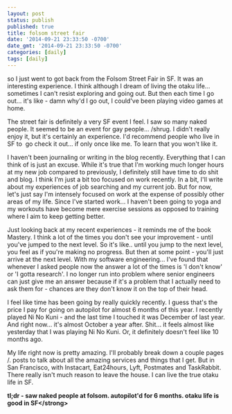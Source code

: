 ```yaml
---
layout: post
status: publish
published: true
title: folsom street fair
date: '2014-09-21 23:33:50 -0700'
date_gmt: '2014-09-21 23:33:50 -0700'
categories: [daily]
tags: [daily]
---
```

<p>so I just went to got back from the Folsom Street Fair in SF. It was an interesting experience. I think although I dream of living the otaku life... sometimes I can't resist exploring and going out. But then each time I go out... it's like - damn why'd I go out, I could've been playing video games at home.</p>
<p>The street fair is definitely a very SF event I feel. I saw so many naked people. It seemed to be an event for gay people... &#47;shrug. I didn't really enjoy it, but it's certainly an experience. I'd recommend people who live in SF to&nbsp; go check it out... if only once like me. To learn that you won't like it.</p>
<p>I haven't been journaling or writing in the blog recently. Everything that I can think of is just an excuse. While it's true that I'm working much longer hours at my new job compared to previously, I definitely still have time to do shit and blog. I think I'm just a bit too focused on work recently. In a bit, I'll write about my experiences of job searching and my current job. But for now, let's just say I'm intensely focused on work at the expense of possibly other areas of my life. Since I've started work... I haven't been going to yoga and my workouts have become mere exercise sessions as opposed to training where I aim to keep getting better.</p>
<p>Just looking back at my recent experiences - it reminds me of the book Mastery. I think a lot of the times you don't see your improvement - until you've jumped to the next level. So it's like.. until you jump to the next level, you feel as if you're making no progress. But then at some point - you'll just arrive at the next level. With my software engineering... I've found that whenever I asked people now the answer a lot of the times is 'I don't know' or 'I gotta research'. I no longer run into problem where senior engineers can just give me an answer because if it's a problem that I actually need to ask them for - chances are they don't know it on the top of their head.</p>
<p>I feel like time has been going by really quickly recently. I guess that's the price I pay for going on autopilot for almost 6 months of this year. I recently played Ni No Kuni - and the last time I touched it was December of last year. And right now... it's almost October a year after. Shit... it feels almost like yesterday that I was playing Ni No Kuni. Or, it definitely doesn't feel like 10 months ago.</p>
<p>My life right now is pretty amazing. I'll probably break down a couple pages &#47;. posts to talk about all the amazing services and things that I get. But in San Francisco, with Instacart, Eat24hours, Lyft, Postmates and TaskRabbit. There really isn't much reason to leave the house. I can live the true otaku life in SF.</p>
<p><strong>tl;dr - saw naked people at folsom. autopilot'd for 6 months. otaku life is good in SF<&#47;strong></p>
